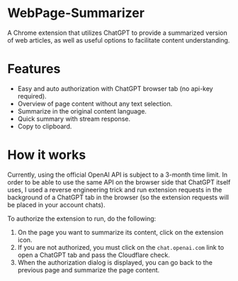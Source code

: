 # WebPage-Summarizer
A Chrome extension that utilizes ChatGPT to provide a summarized version of web articles, as well as useful options to facilitate content understanding.

# Features
- Easy and auto authorization with ChatGPT browser tab (no api-key required).
- Overview of page content without any text selection.
- Summarize in the original content language.
- Quick summary with stream response.
- Copy to clipboard.

# How it works
Currently, using the official OpenAI API is subject to a 3-month time limit.
In order to be able to use the same API on the browser side that ChatGPT itself uses, I used a reverse engineering trick and run extension requests in the background of a ChatGPT tab in the browser (so the extension requests will be placed in your account chats).

To authorize the extension to run, do the following:
1. On the page you want to summarize its content, click on the extension icon.
2. If you are not authorized, you must click on the `chat.openai.com` link to open a ChatGPT tab and pass the Cloudflare check.
3. When the authorization dialog is displayed, you can go back to the previous page and summarize the page content.
